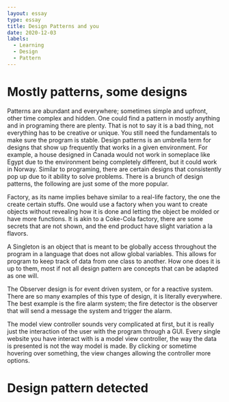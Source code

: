 ```yaml
---
layout: essay
type: essay
title: Design Patterns and you
date: 2020-12-03
labels:
  - Learning
  - Design
  - Pattern
---
```


# Mostly patterns, some designs

Patterns are abundant and everywhere; sometimes simple and upfront, other time complex and hidden. One could find a pattern in mostly anything and in programing there are plenty. That is not to say it is a bad thing, not everything has to be creative or unique. You still need the fundamentals to make sure the program is stable. Design patterns is an umbrella term for designs that show up frequently that works in a given environment. For example, a house designed in Canada would not work in someplace like Egypt due to the environment being completely different, but it could work in Norway. Similar to programing, there are certain designs that consistently pop up due to it ability to solve problems. There is a brunch of design patterns, the following are just some of the more popular.

 Factory, as its name implies behave similar to a real-life factory, the one the create certain stuffs. One would use a factory when you want to create objects without revealing how it is done and letting the object be molded or have more functions. It is akin to a Coke-Cola factory, there are some secrets that are not shown, and the end product have slight variation a la flavors.
 
A Singleton is an object that is meant to be globally access throughout the program in a language that does not allow global variables. This allows for program to keep track of data from one class to another. How one does it is up to them, most if not all design pattern are concepts that can be adapted as one will. 

The Observer design is for event driven system, or for a reactive system. There are so many examples of this type of design, it is literally everywhere. The best example is the fire alarm system; the fire detector is the observer that will send a message the system and trigger the alarm. 

The model view controller sounds very complicated at first, but it is really just the interaction of the user with the program through a GUI. Every single website you have interact with is a model view controller, the way the data is presented is not the way model is made. By clicking or sometime hovering over something, the view changes allowing the controller more options. 

# Design pattern detected 
